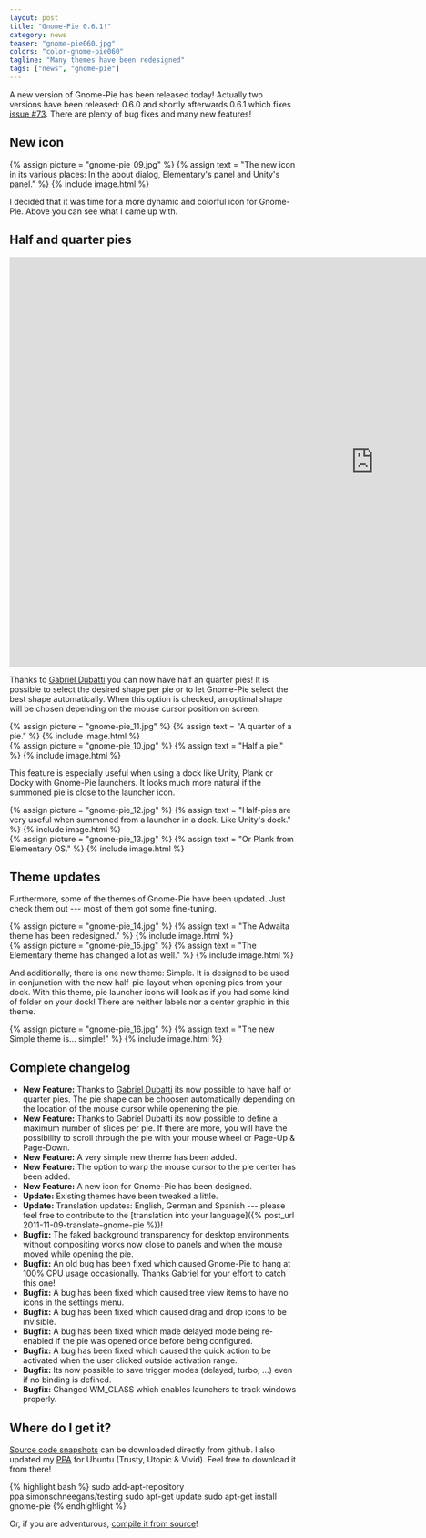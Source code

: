```yaml
---
layout: post
title: "Gnome-Pie 0.6.1!"
category: news
teaser: "gnome-pie060.jpg"
colors: "color-gnome-pie060"
tagline: "Many themes have been redesigned"
tags: ["news", "gnome-pie"]
---
```


A new version of Gnome-Pie has been released today! Actually two versions have been released: 0.6.0 and shortly afterwards 0.6.1 which fixes [issue #73](https://github.com/Simmesimme/Gnome-Pie/issues/73). There are plenty of bug fixes and many new features!

<!--more-->

## New icon

{% assign picture = "gnome-pie_09.jpg" %}
{% assign text = "The new icon in its various places: In the about dialog, Elementary's panel and Unity's panel." %}
{% include image.html %}

I decided that it was time for a more dynamic and colorful icon for Gnome-Pie. Above you can see what I came up with.

## Half and quarter pies

<p>
<div class="responsive-video-169">
<iframe src="http://player.vimeo.com/video/125339537?title=0&amp;byline=0&amp;portrait=0&amp;color={% include link-color.html %}" width="1280" height="720" frameborder="0" webkitAllowFullScreen allowFullScreen></iframe>
</div>
</p>

Thanks to [Gabriel Dubatti](https://github.com/gabdub) you can now have half an quarter pies! It is possible to select the desired shape per pie or to let Gnome-Pie select the best shape automatically. When this option is checked, an optimal shape will be chosen depending on the mouse cursor position on screen.

<div class="row">
    <div class="col s6">
        {% assign picture = "gnome-pie_11.jpg" %}
        {% assign text = "A quarter of a pie." %}
        {% include image.html %}
    </div>
    <div class="col s6">
        {% assign picture = "gnome-pie_10.jpg" %}
        {% assign text = "Half a pie." %}
        {% include image.html %}
    </div>
</div>

This feature is especially useful when using a dock like Unity, Plank or Docky with Gnome-Pie launchers. It looks much more natural if the summoned pie is close to the launcher icon.

<div class="row">
    <div class="col s6">
        {% assign picture = "gnome-pie_12.jpg" %}
        {% assign text = "Half-pies are very useful when summoned from a launcher in a dock. Like Unity's dock." %}
        {% include image.html %}
    </div>
    <div class="col s6">
        {% assign picture = "gnome-pie_13.jpg" %}
        {% assign text = "Or Plank from Elementary OS." %}
        {% include image.html %}
    </div>
</div>

## Theme updates

Furthermore, some of the themes of Gnome-Pie have been updated. Just check them out --- most of them got some fine-tuning.

<div class="row">
    <div class="col s6">
        {% assign picture = "gnome-pie_14.jpg" %}
        {% assign text = "The Adwaita theme has been redesigned." %}
        {% include image.html %}
    </div>
    <div class="col s6">
        {% assign picture = "gnome-pie_15.jpg" %}
        {% assign text = "The Elementary theme has changed a lot as well." %}
        {% include image.html %}
    </div>
</div>

And additionally, there is one new theme: Simple. It is designed to be used in conjunction with the new half-pie-layout when opening pies from your dock. With this theme, pie launcher icons will look as if you had some kind of folder on your dock! There are neither labels nor a center graphic in this theme.

{% assign picture = "gnome-pie_16.jpg" %}
{% assign text = "The new Simple theme is... simple!" %}
{% include image.html %}

## Complete changelog

* **New Feature:** Thanks to [Gabriel Dubatti](https://github.com/gabdub) its now possible to have half or quarter pies. The pie shape can be choosen automatically depending on the location of the mouse cursor while openening the pie.
* **New Feature:** Thanks to Gabriel Dubatti its now possible to define a maximum number of slices per pie. If there are more, you will have the possibility to scroll through the pie with your mouse wheel or Page-Up & Page-Down.
* **New Feature:** A very simple new theme has been added.
* **New Feature:** The option to warp the mouse cursor to the pie center has been added.
* **New Feature:** A new icon for Gnome-Pie has been designed.
* **Update:** Existing themes have been tweaked a little.
* **Update:** Translation updates: English, German and Spanish --- please feel free to contribute to the [translation into your language]({% post_url 2011-11-09-translate-gnome-pie %})!
* **Bugfix:** The faked background transparency for desktop environments without compositing works now close to panels and when the mouse moved while opening the pie.
* **Bugfix:** An old bug has been fixed which caused Gnome-Pie to hang at 100% CPU usage occasionally. Thanks Gabriel for your effort to catch this one!
* **Bugfix:** A bug has been fixed which caused tree view items to have no icons in the settings menu.
* **Bugfix:** A bug has been fixed which caused drag and drop icons to be invisible.
* **Bugfix:** A bug has been fixed which made delayed mode being re-enabled if the pie was opened once before being configured.
* **Bugfix:** A bug has been fixed which caused the quick action to be activated when the user clicked outside activation range.
* **Bugfix:** Its now possible to save trigger modes (delayed, turbo, ...) even if no binding is defined.
* **Bugfix:** Changed WM_CLASS which enables launchers to track windows properly.

## Where do I get it?

[Source code snapshots](https://github.com/Simmesimme/Gnome-Pie/tags) can be downloaded directly from github. I also updated my [PPA](https://launchpad.net/~simonschneegans/+archive/ubuntu/testing) for Ubuntu (Trusty, Utopic & Vivid). Feel free to download it from there!

{% highlight bash %}
sudo add-apt-repository ppa:simonschneegans/testing
sudo apt-get update
sudo apt-get install gnome-pie
{% endhighlight %}

Or, if you are adventurous, [compile it from source](/gnome-pie.html#toc5)!
